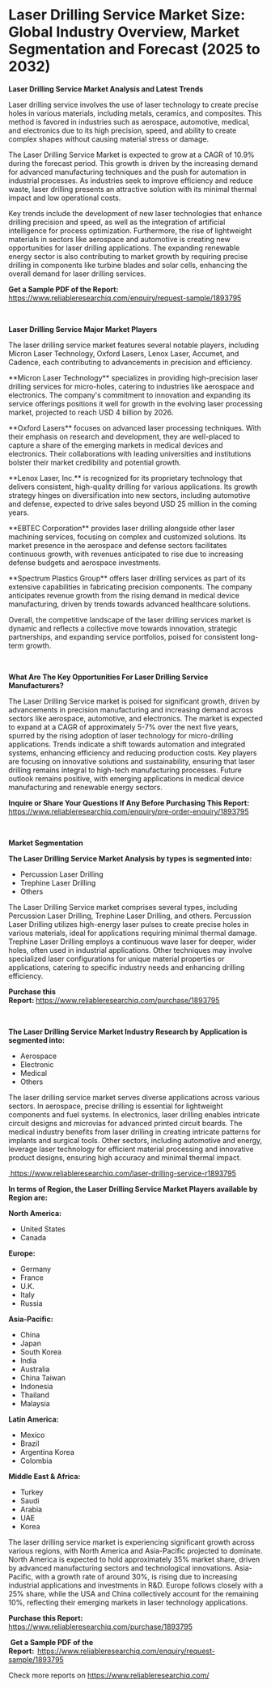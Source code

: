 <p><h1>Laser Drilling Service Market Size: Global Industry Overview, Market Segmentation and Forecast (2025 to 2032)</h1></p><p><strong>Laser Drilling Service Market Analysis and Latest Trends</strong></p>
<p><p>Laser drilling service involves the use of laser technology to create precise holes in various materials, including metals, ceramics, and composites. This method is favored in industries such as aerospace, automotive, medical, and electronics due to its high precision, speed, and ability to create complex shapes without causing material stress or damage. </p><p>The Laser Drilling Service Market is expected to grow at a CAGR of 10.9% during the forecast period. This growth is driven by the increasing demand for advanced manufacturing techniques and the push for automation in industrial processes. As industries seek to improve efficiency and reduce waste, laser drilling presents an attractive solution with its minimal thermal impact and low operational costs. </p><p>Key trends include the development of new laser technologies that enhance drilling precision and speed, as well as the integration of artificial intelligence for process optimization. Furthermore, the rise of lightweight materials in sectors like aerospace and automotive is creating new opportunities for laser drilling applications. The expanding renewable energy sector is also contributing to market growth by requiring precise drilling in components like turbine blades and solar cells, enhancing the overall demand for laser drilling services.</p></p>
<p><strong>Get a Sample PDF of the Report:&nbsp;</strong> <a href="https://www.reliableresearchiq.com/enquiry/request-sample/1893795?utm_campaign=973&utm_medium=2&utm_source=Github&utm_content=ia&utm_term=11032025&utm_id=laser-drilling-service">https://www.reliableresearchiq.com/enquiry/request-sample/1893795</a></p>
<p>&nbsp;</p>
<p><strong>Laser Drilling Service Major Market Players</strong></p>
<p><p>The laser drilling service market features several notable players, including Micron Laser Technology, Oxford Lasers, Lenox Laser, Accumet, and Cadence, each contributing to advancements in precision and efficiency. </p><p>**Micron Laser Technology** specializes in providing high-precision laser drilling services for micro-holes, catering to industries like aerospace and electronics. The company's commitment to innovation and expanding its service offerings positions it well for growth in the evolving laser processing market, projected to reach USD 4 billion by 2026.</p><p>**Oxford Lasers** focuses on advanced laser processing techniques. With their emphasis on research and development, they are well-placed to capture a share of the emerging markets in medical devices and electronics. Their collaborations with leading universities and institutions bolster their market credibility and potential growth.</p><p>**Lenox Laser, Inc.** is recognized for its proprietary technology that delivers consistent, high-quality drilling for various applications. Its growth strategy hinges on diversification into new sectors, including automotive and defense, expected to drive sales beyond USD 25 million in the coming years.</p><p>**EBTEC Corporation** provides laser drilling alongside other laser machining services, focusing on complex and customized solutions. Its market presence in the aerospace and defense sectors facilitates continuous growth, with revenues anticipated to rise due to increasing defense budgets and aerospace investments.</p><p>**Spectrum Plastics Group** offers laser drilling services as part of its extensive capabilities in fabricating precision components. The company anticipates revenue growth from the rising demand in medical device manufacturing, driven by trends towards advanced healthcare solutions.</p><p>Overall, the competitive landscape of the laser drilling services market is dynamic and reflects a collective move towards innovation, strategic partnerships, and expanding service portfolios, poised for consistent long-term growth.</p></p>
<p>&nbsp;</p>
<p><strong>What Are The Key Opportunities For Laser Drilling Service Manufacturers?</strong></p>
<p><p>The Laser Drilling Service market is poised for significant growth, driven by advancements in precision manufacturing and increasing demand across sectors like aerospace, automotive, and electronics. The market is expected to expand at a CAGR of approximately 5-7% over the next five years, spurred by the rising adoption of laser technology for micro-drilling applications. Trends indicate a shift towards automation and integrated systems, enhancing efficiency and reducing production costs. Key players are focusing on innovative solutions and sustainability, ensuring that laser drilling remains integral to high-tech manufacturing processes. Future outlook remains positive, with emerging applications in medical device manufacturing and renewable energy sectors.</p></p>
<p><strong>Inquire or Share Your Questions If Any Before Purchasing This Report:</strong> <a href="https://www.reliableresearchiq.com/enquiry/pre-order-enquiry/1893795?utm_campaign=973&utm_medium=2&utm_source=Github&utm_content=ia&utm_term=11032025&utm_id=laser-drilling-service">https://www.reliableresearchiq.com/enquiry/pre-order-enquiry/1893795</a></p>
<p>&nbsp;</p>
<p><strong>Market Segmentation</strong></p>
<p><strong>The Laser Drilling Service Market Analysis by types is segmented into:</strong></p>
<p><ul><li>Percussion Laser Drilling</li><li>Trephine Laser Drilling</li><li>Others</li></ul></p>
<p><p>The Laser Drilling Service market comprises several types, including Percussion Laser Drilling, Trephine Laser Drilling, and others. Percussion Laser Drilling utilizes high-energy laser pulses to create precise holes in various materials, ideal for applications requiring minimal thermal damage. Trephine Laser Drilling employs a continuous wave laser for deeper, wider holes, often used in industrial applications. Other techniques may involve specialized laser configurations for unique material properties or applications, catering to specific industry needs and enhancing drilling efficiency.</p></p>
<p><strong>Purchase this Report:&nbsp;</strong><a href="https://www.reliableresearchiq.com/purchase/1893795?utm_campaign=973&utm_medium=2&utm_source=Github&utm_content=ia&utm_term=11032025&utm_id=laser-drilling-service">https://www.reliableresearchiq.com/purchase/1893795</a></p>
<p>&nbsp;</p>
<p><strong>The Laser Drilling Service Market Industry Research by Application is segmented into:</strong></p>
<p><ul><li>Aerospace</li><li>Electronic</li><li>Medical</li><li>Others</li></ul></p>
<p><p>The laser drilling service market serves diverse applications across various sectors. In aerospace, precise drilling is essential for lightweight components and fuel systems. In electronics, laser drilling enables intricate circuit designs and microvias for advanced printed circuit boards. The medical industry benefits from laser drilling in creating intricate patterns for implants and surgical tools. Other sectors, including automotive and energy, leverage laser technology for efficient material processing and innovative product designs, ensuring high accuracy and minimal thermal impact.</p></p>
<p><a href="https://www.reliableresearchiq.com/laser-drilling-service-r1893795?utm_campaign=973&utm_medium=2&utm_source=Github&utm_content=ia&utm_term=11032025&utm_id=laser-drilling-service">&nbsp;https://www.reliableresearchiq.com/laser-drilling-service-r1893795</a></p>
<p><strong>In terms of Region, the Laser Drilling Service Market Players available by Region are:</strong></p>
<p>
    <p> <strong> North America: </strong>
        <ul>
            <li>United States</li>
            <li>Canada</li>
        </ul>
        </p> 
    <p> <strong> Europe: </strong>
        <ul>
            <li>Germany</li>
            <li>France</li>
            <li>U.K.</li>
            <li>Italy</li>
            <li>Russia</li>
        </ul>
        </p> 
    <p> <strong> Asia-Pacific: </strong>
        <ul>
            <li>China</li>
            <li>Japan</li>
            <li>South Korea</li>
            <li>India</li>
            <li>Australia</li>
            <li>China Taiwan</li>
            <li>Indonesia</li>
            <li>Thailand</li>
            <li>Malaysia</li>
        </ul>
        </p> 
    <p> <strong> Latin America: </strong>
        <ul>
            <li>Mexico</li>
            <li>Brazil</li>
            <li>Argentina Korea</li>
            <li>Colombia</li>
        </ul>
        </p> 
    <p> <strong> Middle East & Africa: </strong>
        <ul>
            <li>Turkey</li>
            <li>Saudi</li>
            <li>Arabia</li>
            <li>UAE</li>
            <li>Korea</li>
        </ul>
    </p>
    </p>
<p><p>The laser drilling service market is experiencing significant growth across various regions, with North America and Asia-Pacific projected to dominate. North America is expected to hold approximately 35% market share, driven by advanced manufacturing sectors and technological innovations. Asia-Pacific, with a growth rate of around 30%, is rising due to increasing industrial applications and investments in R&D. Europe follows closely with a 25% share, while the USA and China collectively account for the remaining 10%, reflecting their emerging markets in laser technology applications.</p></p>
<p><strong>Purchase this Report: </strong><a href="https://www.reliableresearchiq.com/purchase/1893795?utm_campaign=973&utm_medium=2&utm_source=Github&utm_content=ia&utm_term=11032025&utm_id=laser-drilling-service">https://www.reliableresearchiq.com/purchase/1893795</a></p>
<p>&nbsp;<strong>Get a Sample PDF of the Report:&nbsp;&nbsp;</strong><a href="https://www.reliableresearchiq.com/enquiry/request-sample/1893795?utm_campaign=973&utm_medium=2&utm_source=Github&utm_content=ia&utm_term=11032025&utm_id=laser-drilling-service">https://www.reliableresearchiq.com/enquiry/request-sample/1893795</a></p>
<p><strong></strong></p>
<p>Check more reports on <a href="https://www.reliableresearchiq.com/?utm_campaign=973&utm_medium=2&utm_source=Github&utm_content=ia&utm_term=11032025&utm_id=laser-drilling-service">https://www.reliableresearchiq.com/</a></p>